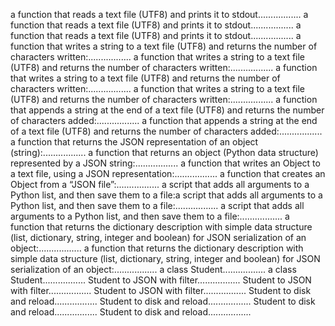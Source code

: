 a function that reads a text file (UTF8) and prints it to stdout.................
a function that reads a text file (UTF8) and prints it to stdout.................
a function that reads a text file (UTF8) and prints it to stdout.................
a function that writes a string to a text file (UTF8) and returns the number of characters written:.................
a function that writes a string to a text file (UTF8) and returns the number of characters written:.................
a function that writes a string to a text file (UTF8) and returns the number of characters written:.................
a function that writes a string to a text file (UTF8) and returns the number of characters written:.................
a function that appends a string at the end of a text file (UTF8) and returns the number of characters added:.................
a function that appends a string at the end of a text file (UTF8) and returns the number of characters added:.................
a function that returns the JSON representation of an object (string):.................
a function that returns an object (Python data structure) represented by a JSON string:.................
a function that writes an Object to a text file, using a JSON representation:.................
a function that creates an Object from a “JSON file”:.................
a script that adds all arguments to a Python list, and then save them to a file:a script that adds all arguments to a Python list, and then save them to a file:.................
a script that adds all arguments to a Python list, and then save them to a file:.................
a function that returns the dictionary description with simple data structure (list, dictionary, string, integer and boolean) for JSON serialization of an object:.................
a function that returns the dictionary description with simple data structure (list, dictionary, string, integer and boolean) for JSON serialization of an object:.................
a class Student.................
a class Student.................
Student to JSON with filter.................
Student to JSON with filter.................
Student to JSON with filter.................
Student to disk and reload.................
Student to disk and reload.................
Student to disk and reload.................
Student to disk and reload.................
